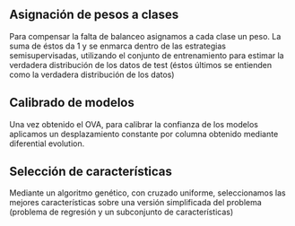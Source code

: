 ## Asignación de pesos a clases
Para compensar la falta de balanceo asignamos a cada clase un peso. La suma de éstos da 1 y se enmarca dentro de las 
estrategias semisupervisadas, utilizando el conjunto de entrenamiento para estimar la verdadera distribución de los
datos de test (éstos últimos se entienden como la verdadera distribución de los datos) 

## Calibrado de modelos
Una vez obtenido el OVA, para calibrar la confianza de los modelos aplicamos un desplazamiento constante por columna
obtenido mediante diferential evolution. 

## Selección de características
Mediante un algoritmo genético, con cruzado uniforme, seleccionamos las mejores características sobre una versión 
simplificada del problema (problema de regresión y un subconjunto de características) 